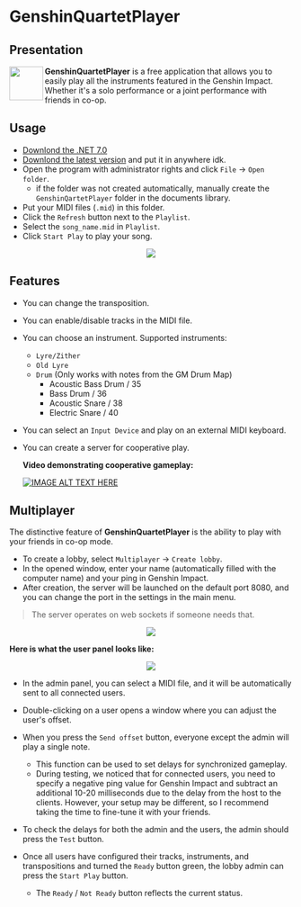 # GenshinQuartetPlayer
## Presentation
<img src="icon.ico" align="left" width="60">

**GenshinQuartetPlayer** is a free application that allows you to easily play all the instruments featured in the Genshin Impact.
Whether it's a solo performance or a joint performance with friends in co-op.


## Usage

- [Downlond the .NET 7.0](https://dotnet.microsoft.com/en-us/download/dotnet/7.0)
- [Downlond the latest version](https://github.com/duckpicker/GenshinQuartetPlayer/releases/latest) and put it in anywhere idk.
- Open the program with administrator rights and click `File` → `Open folder`.
    - if the folder was not created automatically, manually create the `GenshinQartetPlayer` folder in the documents library.
- Put your MIDI files (`.mid`) in this folder.
- Click the `Refresh` button next to the `Playlist`.
- Select the `song_name.mid` in `Playlist`.
- Click `Start Play` to play your song.

<div align="center"><img src=https://i.imgur.com/HXu2CiA.png></div>

 ## Features

- You can change the transposition.
- You can enable/disable tracks in the MIDI file.
- You can choose an instrument. Supported instruments:
  - `Lyre/Zither`
  - `Old Lyre`
  - `Drum` (Only works with notes from the GM Drum Map)
    - Acoustic Bass Drum / 35
    - Bass Drum / 36
    - Acoustic Snare / 38
    - Electric Snare / 40
- You can select an `Input Device` and play on an external MIDI keyboard.
- You can create a server for cooperative play.

  ****Video demonstrating cooperative gameplay:****

  [![IMAGE ALT TEXT HERE](https://img.youtube.com/vi/YK8MU-7Ddkg/0.jpg)](https://www.youtube.com/watch?v=YK8MU-7Ddkg)

## Multiplayer

The distinctive feature of **GenshinQuartetPlayer** is the ability to play with your friends in co-op mode.

- To create a lobby, select `Multiplayer` → `Create lobby`.
- In the opened window, enter your name (automatically filled with the computer name) and your ping in Genshin Impact.
- After creation, the server will be launched on the default port 8080, and you can change the port in the settings in the main menu.
> The server operates on web sockets if someone needs that.

<div align="center"><img src=https://i.imgur.com/IfD6b1E.png></div>

**Here is what the user panel looks like:**
 <div align="center"><img src=https://i.imgur.com/AZpVlrW.png></div>


- In the admin panel, you can select a MIDI file, and it will be automatically sent to all connected users.

- Double-clicking on a user opens a window where you can adjust the user's offset.

- When you press the `Send offset` button, everyone except the admin will play a single note.
  - This function can be used to set delays for synchronized gameplay.
  - During testing, we noticed that for connected users, you need to specify a negative ping value for Genshin Impact and subtract an additional 10-20 milliseconds due to the delay from the host to the clients. However, your setup may be different, so I recommend taking the time to fine-tune it with your friends.

- To check the delays for both the admin and the users, the admin should press the `Test` button.
- Once all users have configured their tracks, instruments, and transpositions and turned the `Ready` button green, the lobby admin can press the `Start Play` button.
  - The `Ready` / `Not Ready` button reflects the current status.
